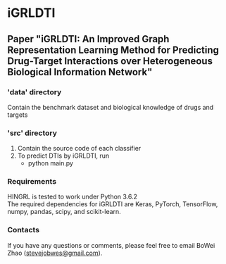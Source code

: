 # iGRLDTI
## Paper "iGRLDTI: An Improved Graph Representation Learning Method for Predicting Drug-Target Interactions over Heterogeneous Biological Information Network"
### 'data' directory
Contain the benchmark dataset and biological knowledge of drugs and targets

### 'src' directory
1. Contain the source code of each classifier
2. To predict DTIs by iGRLDTI, run
    - python main.py 

### Requirements
HINGRL is tested to work under Python 3.6.2  
The required dependencies for iGRLDTI are Keras, PyTorch, TensorFlow, numpy, pandas, scipy, and scikit-learn.

### Contacts
If you have any questions or comments, please feel free to email BoWei Zhao (stevejobwes@gmail.com).
